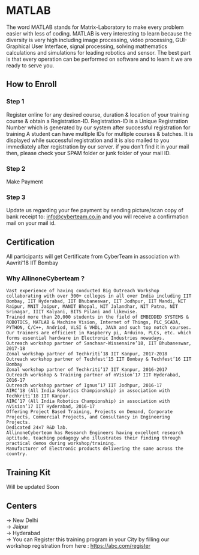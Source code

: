 # MATLAB

The word MATLAB stands for Matrix-Laboratory to make every problem easier with less of coding. MATLAB is very interesting to learn because the diversity is very high including image processing, video processing, GUI-Graphical User Interface, signal processing, solving mathematics calculations and simulations for leading robotics and sensor.
The best part is that every operation can be performed on software and to learn it we are ready to serve you.

## How to Enroll

### Step 1 <br>
Register online for any desired course, duration & location of your training course & obtain a Registration-ID. Registration-ID is a Unique Registration Number which is generated by our system after successful registration for training A student can have multiple IDs for multiple courses & batches. It is displayed while successful registration and it is also mailed to you immediately after registration by our server. if you don’t find it in your mail then, please check your SPAM folder or junk folder of your mail ID.
<br>
### Step 2<br>
Make Payment
<br>
### Step 3
Update us regarding your fee payment by sending picture/scan copy of bank receipt to: info@cyberteam.co.in and you will receive a confirmation mail on your mail id.

## Certification

All participants will get Certificate from CyberTeam in association with Aavriti’18 IIT Bombay <br>
### Why AllinoneCyberteam ? <br>

    Vast experience of having conducted Big Outreach Workshop collaborating with over 300+ colleges in all over India including IIT Bombay, IIT Hyderabad, IIT Bhubaneswar, IIT Jodhpur, IIT Mandi, NIT Raipur, MNIT Jaipur, MANIT Bhopal, NIT Jalandhar, NIT Patna, NIT Srinagar, IIIT Kalyani, BITS Pilani and likewise.
    Trained more than 20,000 students in the field of EMBEDDED SYSTEMS & ROBOTICS, MATLAB & Machine Vision, Internet of Things, PLC_SCADA, PYTHON, C/C++, Andriod, VLSI & VHDL, JAVA and such top notch courses.
    Our trainers are efficient in Raspberry pi, Arduino, PLCs, etc. which forms essential hardware in Electronic Industries nowadays.
    Outreach workshop partner of Sanchaar-Wissenaire’18, IIT Bhubaneswar, 2017-18
    Zonal workshop partner of Techkriti’18 IIT Kanpur, 2017-2018
    Outreach workshop partner of Techfest’15 IIT Bombay & Techfest’16 IIT Bombay
    Zonal workshop partner of Techkriti’17 IIT Kanpur, 2016-2017
    Outreach workshop & Training partner of nVision’17 IIT Hyderabad, 2016-17
    Outreach workshop partner of Ignus’17 IIT Jodhpur, 2016-17
    AIRC’18 (All India Robotics Championship) in association with Techkriti’18 IIT Kanpur.
    AIRC’17 (All India Robotics Championship) in association with nVision’17 IIT Hyderabad, 2016-17
    Offering Project Based Training, Projects on Demand, Corporate Projects, Commercial Projects, and Consultancy in Engineering Projects.
    Dedicated 24×7 R&D lab.
    AllinoneCyberteam has Research Engineers having excellent research aptitude, teaching pedagogy who illustrates their finding through practical demos during workshop/training.
    Manufacturer of Electronic products delivering the same across the country.


## Training Kit 
  Will be updated Soon

## Centers
  -> New Delhi <br>
  -> Jaipur <br>
  -> Hyderabad <br>
  -> You can Register this training program in your City by filling our workshop registration from here : https://abc.com/register



